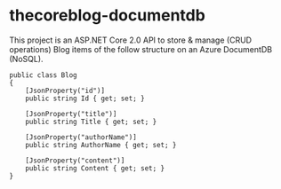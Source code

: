 # thecoreblog-documentdb

This project is an ASP.NET Core 2.0 API to store & manage (CRUD operations) Blog items of the follow structure on an Azure DocumentDB (NoSQL).


    public class Blog
    {
        [JsonProperty("id")]
        public string Id { get; set; }

        [JsonProperty("title")]
        public string Title { get; set; }

        [JsonProperty("authorName")]
        public string AuthorName { get; set; }

        [JsonProperty("content")]
        public string Content { get; set; }
    }
